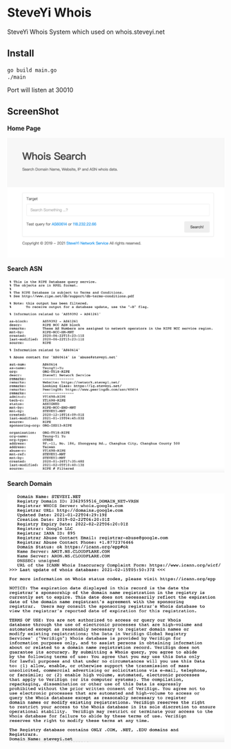 # SteveYi Whois

SteveYi Whois System which used on whois.steveyi.net

## Install

```
go build main.go
./main
```
Port will listen at 30010

## ScreenShot

**Home Page**

[![](https://raw.githubusercontent.com/SteveYi-LAB/SteveYi-Whois/main/image/index.png)](https://whois.steveyi.net)

**Search ASN**

![](https://raw.githubusercontent.com/SteveYi-LAB/SteveYi-Whois/main/image/as60614.png)

**Search Domain**

![](https://raw.githubusercontent.com/SteveYi-LAB/SteveYi-Whois/main/image/steveyi.net.png)
